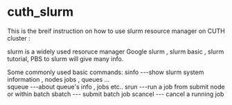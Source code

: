 # cuth_slurm
This is the breif instruction on how to use slurm resource manager on CUTH cluster :

slurm is a widely used resoruce manager 
Google slurm , slurm basic , slurm tutorial, PBS to slurm  will give many info.

Some commonly used basic commands:
sinfo     ---show slurm system information , nodes jobs , queues ...     
squeue    ---about queue's info , jobs etc..
srun      ---run a job from submit node or within batch
sbatch    --- submit batch job
scancel   --- cancel a running job

